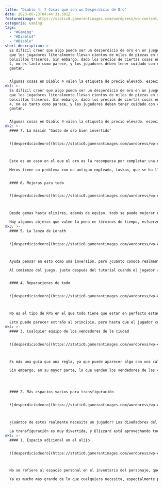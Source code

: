 ```yaml
---
title: "Diablo 4: 7 Cosas que son un Desperdicio de Oro"
date: 2023-06-23T04:44:31.501Z
featuredimage: https://static0.gamerantimages.com/wordpress/wp-content/uploads/2023/06/title-split-image-things-in-diablo-4-that-are-a-waste-of-gold.jpg?q=50&fit=contain&w=1140&h=&dpr=1.5
categoria: Gaming
tags:
  - "#Gaming"
  - "#Diablo4"
  - "#Diablo"
short-description: >-
  Es difícil creer que algo pueda ser un desperdicio de oro en un juego en el
  que los jugadores literalmente llevan cientos de miles de piezas en sus
  bolsillos traseros. Sin embargo, dado los precios de ciertas cosas en Diablo
  4, no es tanto como parece, y los jugadores deben tener cuidado con cuánto
  gastan.


  Algunas cosas en Diablo 4 valen la etiqueta de precio elevado, especialmente cuando los personajes avanzan hacia el final del juego o están aventurándose en los niveles de mundo más difíciles de Nivel III y IV. Cuando llegue ese momento, es una gran cantidad, y los jugadores deben elegir cuidadosamente qué desmantelar y qué vender. Mientras tanto, aquí hay algunas cosas que son un desperdicio de oro, así que ahorra esa preciosa moneda para otras cosas.
mk1: >-
  Es difícil creer que algo pueda ser un desperdicio de oro en un juego en el
  que los jugadores literalmente llevan cientos de miles de piezas en sus
  bolsillos traseros. Sin embargo, dado los precios de ciertas cosas en Diablo
  4, no es tanto como parece, y los jugadores deben tener cuidado con cuánto
  gastan.


  Algunas cosas en Diablo 4 valen la etiqueta de precio elevado, especialmente cuando los personajes avanzan hacia el final del juego o están aventurándose en los niveles de mundo más difíciles de Nivel III y IV. Cuando llegue ese momento, es una gran cantidad, y los jugadores deben elegir cuidadosamente qué desmantelar y qué vender. Mientras tanto, aquí hay algunas cosas que son un desperdicio de oro, así que ahorra esa preciosa moneda para otras cosas.
mk2: >-
  #### 7﻿. La misión "Gasto de oro bien invertido"


  ![desperdiciodeoro](https://static0.gamerantimages.com/wordpress/wp-content/uploads/2023/06/fractured-peaks-waypoints-in-diablo-4-menestad.jpg?q=50&fit=crop&w=1500&dpr=1.5 "desperdiciodeoro")



  Este es un caso en el que el oro es la recompensa por completar una misión, pero es una cantidad tan insignificante por lo que el jugador tiene que recuperar que se siente como una pérdida de tiempo. La misión se encuentra en Menestad y comienza con un PNJ llamado Meros.

  Meros tiene un problema con un antiguo empleado, Luskas, que se ha llevado una reserva de gemas que pertenecían al negocio. Al principio, es una misión tentadora porque parece que la recompensa será al menos parte de la reserva de gemas. Sin embargo, ese no es el caso. Aunque el jugador recibe una recompensa en dinero y experiencia, ¿no tendría la bolsa de gemas valor y utilidad? Parece un desperdicio de oro en lugar de pagar con gemas.


  #### 6. Mejoras para todo


  ![desperdiciodeoro](https://static0.gamerantimages.com/wordpress/wp-content/uploads/2023/06/title-image-items-players-should-upgrade.jpg?q=50&fit=crop&w=1500&dpr=1.5 "desperdiciodeoro")



  Desde gemas hasta elixires, además de equipo, todo se puede mejorar usando ciertos materiales y pagando a un vendedor con algo de oro. Al principio parece interesante y útil, pero no desperdicies demasiado oro antes de descubrir que el juego está lleno de cosas diferentes y mejores en las que gastar dinero.

  Hay algunos objetos que valen la pena en términos de tiempo, esfuerzo y materiales, pero estos aparecen más adelante en el juego y no son muy útiles para personajes de nivel bajo. Es mejor al principio recolectar y acumular esos materiales para usarlos en mejoras que no sean un desperdicio de oro.
mk3: >-
  #### 5. La lanza de Lorath


  ![desperdiciodeoro](https://static0.gamerantimages.com/wordpress/wp-content/uploads/2023/06/lorath-in-diablo-4.jpg?q=50&fit=crop&w=1500&dpr=1.5 "desperdiciodeoro")



  Ayuda pensar en esto como una inversión, pero ¿cuánto conoce realmente el protagonista a Lothar en este punto? No es justo, y el viejo Horardrim está estafando, pero es obligatorio desperdiciar dinero en él para avanzar en la historia principal.

  Al comienzo del juego, justo después del tutorial cuando el jugador realmente no tiene oro para desperdiciar, Lorath decide ir hacia el oeste, pero necesita su lanza. Envía al héroe a un comerciante en Kyovashad para conseguirla, pero omite mencionar que costará 20 monedas de oro recuperarla. Afortunadamente, el compasivo comerciante también entrega un viejo amuleto que parece tener un significado especial para el viejo y cascarrabias ermitaño, y al menos no es necesario desperdiciar oro en él.


  #### 4. Reparaciones de todo


  ![desperdiciodeoro](https://static0.gamerantimages.com/wordpress/wp-content/uploads/2023/03/diablo-4-blacksmith.jpg?q=50&fit=crop&w=1500&dpr=1.5 "desperdiciodeoro")



  No es el tipo de RPG en el que todo tiene que estar en perfecto estado antes de poder venderlo, intercambiarlo o desmantelarlo. Hay muchos jugadores de Diablo 4 que no reparan nada hasta niveles posteriores. Prefieren recolectar oro de las ventas o materiales de desmantelamiento mientras reemplazan constantemente el equipo antiguo con nuevos equipos.

  Esto puede parecer extraño al principio, pero hasta que el jugador comience a adquirir objetos raros o legendarios, no hay mucho que valga la pena guardar a largo plazo. Los recursos y el oro se desperdiciarían al arreglarlos ahora, así que guárdalos para más adelante.
mk4: >-
  #### 3﻿. Cualquier equipo de los vendedores de la ciudad 


  ![desperdiciodeoro](https://static0.gamerantimages.com/wordpress/wp-content/uploads/2023/06/magic-armor.jpg?q=50&fit=crop&w=1500&dpr=1.5 "desperdiciodeoro")



  Es más una guía que una regla, ya que puede aparecer algo con una calidad especial que se adapte a la construcción única del personaje. A veces hay vendedores fuera de la ciudad en lugares de difícil acceso que ofrecen objetos de calidad rara o legendaria que pueden justificar el precio.

  Sin embargo, en su mayor parte, lo que venden los vendedores de las ciudades es un desperdicio de oro. Si el jugador necesita comprarlos y desmantelarlos en busca de un cierto transmog o material raro, eso podría valer el dinero.




  #### 2. Más espacios vacíos para transfiguración


  ![desperdiciodeoro](https://static0.gamerantimages.com/wordpress/wp-content/uploads/wm/2023/03/diablo-4-how-to-transmog-collage.jpg?q=50&fit=crop&w=1500&dpr=1.5 "desperdiciodeoro")



  ¿Cuántos de estos realmente necesita un jugador? Los diseñadores del juego fueron lo suficientemente amables como para empezar con uno gratis para cada personaje, lo cual es agradable para algo que solo tiene fines estéticos pero no sirve para nada más. Claro, recoge uno o dos extras porque son baratos al principio, pero ten en cuenta que se vuelven más caros.

  La transfiguración es muy divertida, y Blizzard está aprovechando todas las modas posibles en estos días, lo cual es una de las razones por las que Diablo 4 tiene una opción tan agradable de personalización. Teniendo en cuenta que este es un efecto puramente cosmético, es un desperdicio gastar demasiado oro en ello.
mk5: >-
  #### 1. Espacio adicional en el alijo


  ![desperdiciodeoro](https://static0.gamerantimages.com/wordpress/wp-content/uploads/2023/06/diablo-stash-screen.jpg?q=50&fit=crop&w=1500&dpr=1.5 "desperdiciodeoro")



  No se refiere al espacio personal en el inventario del personaje, que es lamentablemente insuficiente en Diablo 4 incluso con ciertos recursos y consumibles organizados en diferentes áreas, sino al alijo. Este es el cofre que generalmente está al alcance del guardarropa donde un jugador puede almacenar objetos en exceso.

  Ya es mucho más grande de lo que cualquiera necesita, especialmente porque la mayoría de los objetos que los jugadores adquieren durante sus viajes se consumen mediante mejoras, desmantelamiento o se venden inmediatamente a un vendedor. Es posible que los jugadores que recolectan ciertos bienes o materiales puedan usar este espacio, pero la mayoría ni siquiera lo utilizará en su totalidad, así que no te molestes en desperdiciar oro para comprar más.
---
```

